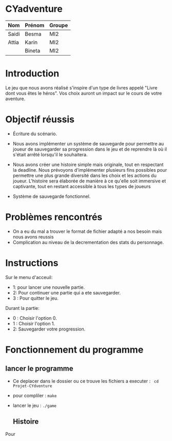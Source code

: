 # CYadventure

| Nom             | Prénom | Groupe|
|---              |---     |---    |
| Saidi           | Besma  | MI2   |
| Attia           | Karin  | MI2   |
|                 |Bineta  | MI2   |

# Introduction
Le jeu que nous avons réalisé s'inspire d'un type de livres appelé "Livre dont vous êtes le héros". Vos choix auront un impact sur le cours de votre aventure. 

# Objectif réussis

- Écriture du scénario.

- Nous avons implémenter un système de sauvegarde pour permettre au joueur de sauvegarder sa progression dans le jeu et de reprendre là où il s'était arrêté lorsqu'il le souhaitera.

- Nous avons créer une histoire simple mais originale, tout en respectant la deadline. Nous prévoyons d'implémenter plusieurs fins possibles pour permettre une plus grande diversité dans les choix et les actions du joueur. L'histoire sera élaborée de manière à ce qu'elle soit immersive et captivante, tout en restant accessible à tous les types de joueurs

- Système de sauvegarde fonctionnel.
# Problèmes rencontrés
- On a eu du mal a trouver le format de fichier adapté a nos besoin mais nous avons reussis
- Complication au niveau de la decrementation des stats du personnage.


# Instructions
Sur le menu d'acceuil:

- 1: pour lancer une nouvelle partie.
- 2: Pour continuer une partie qui a ete sauvegarder.
- 3 : Pour quitter le jeu.

Durant la partie:

- 0 : Choisir l'option 0.
- 1 : Choisir l'option 1.
- 2: Sauvegarder votre progression.

# Fonctionnement du programme
 ## lancer le programme 
- Ce deplacer dans le dossier ou ce trouve les fichiers a executer : ``` cd Projet-CYdventure```
- pour compliler : ```make```
- lancer le jeu : ```./game```

  ## Histoire
Pour
